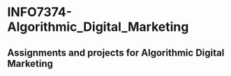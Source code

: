# INFO7374-Algorithmic_Digital_Marketing

## Assignments and projects for Algorithmic Digital Marketing
